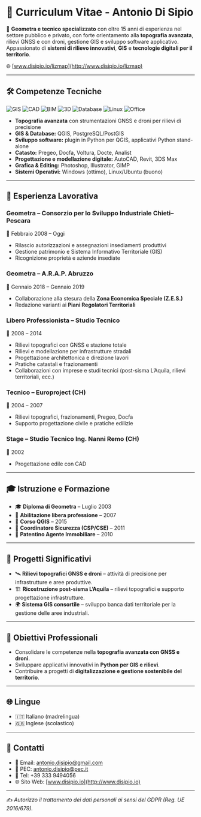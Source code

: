 # 👋 Curriculum Vitae - Antonio Di Sipio

🎯 **Geometra e tecnico specializzato** con oltre 15 anni di esperienza nel settore pubblico e privato, con forte orientamento alla **topografia avanzata**, rilievi GNSS e con droni, gestione GIS e sviluppo software applicativo.  
Appassionato di **sistemi di rilievo innovativi**, **GIS** e **tecnologie digitali per il territorio**.

🌐 [www.disipio.io/lizmap](http://www.disipio.io/lizmap)

---

## 🛠️ Competenze Tecniche
![GIS](https://img.shields.io/badge/GIS-QGIS-blue?logo=qgis)
![CAD](https://img.shields.io/badge/CAD-AutoCAD-red?logo=autodesk)
![BIM](https://img.shields.io/badge/BIM-Revit-orange?logo=autodesk)
![3D](https://img.shields.io/badge/3D-3dsMax-lightgrey?logo=autodesk)
![Database](https://img.shields.io/badge/DB-PostgreSQL-blue?logo=postgresql)
![Linux](https://img.shields.io/badge/Linux-Ubuntu-green?logo=ubuntu)
![Office](https://img.shields.io/badge/MS%20Office-Excel%20%7C%20Word%20%7C%20Outlook-yellow?logo=microsoft)

- **Topografia avanzata** con strumentazioni GNSS e droni per rilievi di precisione  
- **GIS & Database:** QGIS, PostgreSQL/PostGIS  
- **Sviluppo software:** plugin in Python per QGIS, applicativi Python stand-alone  
- **Catasto:** Pregeo, Docfa, Voltura, Docte, Analist  
- **Progettazione e modellazione digitale:** AutoCAD, Revit, 3DS Max  
- **Grafica & Editing:** Photoshop, Illustrator, GIMP  
- **Sistemi Operativi:** Windows (ottimo), Linux/Ubuntu (buono)  

---

## 💼 Esperienza Lavorativa

### Geometra – Consorzio per lo Sviluppo Industriale Chieti–Pescara  
📅 Febbraio 2008 – Oggi  
- Rilascio autorizzazioni e assegnazioni insediamenti produttivi  
- Gestione patrimonio e Sistema Informativo Territoriale (GIS)  
- Ricognizione proprietà e aziende insediate  

### Geometra – A.R.A.P. Abruzzo  
📅 Gennaio 2018 – Gennaio 2019  
- Collaborazione alla stesura della **Zona Economica Speciale (Z.E.S.)**  
- Redazione varianti ai **Piani Regolatori Territoriali**  

### Libero Professionista – Studio Tecnico  
📅 2008 – 2014  
- Rilievi topografici con GNSS e stazione totale  
- Rilievi e modellazione per infrastrutture stradali  
- Progettazione architettonica e direzione lavori  
- Pratiche catastali e frazionamenti  
- Collaborazioni con imprese e studi tecnici (post-sisma L’Aquila, rilievi territoriali, ecc.)  

### Tecnico – Europroject (CH)  
📅 2004 – 2007  
- Rilievi topografici, frazionamenti, Pregeo, Docfa  
- Supporto progettazione civile e pratiche edilizie  

### Stage – Studio Tecnico Ing. Nanni Remo (CH)  
📅 2002  
- Progettazione edile con CAD  

---

## 🎓 Istruzione e Formazione
- 🎓 **Diploma di Geometra** – Luglio 2003  
- 📜 **Abilitazione libera professione** – 2007  
- 📜 **Corso QGIS** – 2015  
- 📜 **Coordinatore Sicurezza (CSP/CSE)** – 2011  
- 📜 **Patentino Agente Immobiliare** – 2010  

---

## 🚀 Progetti Significativi
- 🛰️ **Rilievi topografici GNSS e droni** – attività di precisione per infrastrutture e aree produttive.  
- 🏗️ **Ricostruzione post-sisma L’Aquila** – rilievi topografici e supporto progettazione infrastrutture.  
- 🌍 **Sistema GIS consortile** – sviluppo banca dati territoriale per la gestione delle aree industriali.  

---

## 🎯 Obiettivi Professionali
- Consolidare le competenze nella **topografia avanzata con GNSS e droni**.  
- Sviluppare applicativi innovativi in **Python per GIS e rilievi**.  
- Contribuire a progetti di **digitalizzazione e gestione sostenibile del territorio**.  

---

## 🌐 Lingue
- 🇮🇹 Italiano (madrelingua)  
- 🇬🇧 Inglese (scolastico)  

---

## 📍 Contatti
- 📧 Email: [antonio.disipio@gmail.com](mailto:antonio.disipio@gmail.com)  
- 🔗 PEC: [antonio.disipio@pec.it](mailto:antonio.disipio@pec.it)  
- 📱 Tel: +39 333 9494056  
- 🌐 Sito Web: [www.disipio.io](http://www.disipio.io)  

---

✍️ *Autorizzo il trattamento dei dati personali ai sensi del GDPR (Reg. UE 2016/679).*  
